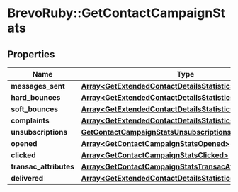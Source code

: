 # BrevoRuby::GetContactCampaignStats

## Properties
Name | Type | Description | Notes
------------ | ------------- | ------------- | -------------
**messages_sent** | [**Array&lt;GetExtendedContactDetailsStatisticsMessagesSent&gt;**](GetExtendedContactDetailsStatisticsMessagesSent.md) |  | [optional] 
**hard_bounces** | [**Array&lt;GetExtendedContactDetailsStatisticsMessagesSent&gt;**](GetExtendedContactDetailsStatisticsMessagesSent.md) |  | [optional] 
**soft_bounces** | [**Array&lt;GetExtendedContactDetailsStatisticsMessagesSent&gt;**](GetExtendedContactDetailsStatisticsMessagesSent.md) |  | [optional] 
**complaints** | [**Array&lt;GetExtendedContactDetailsStatisticsMessagesSent&gt;**](GetExtendedContactDetailsStatisticsMessagesSent.md) |  | [optional] 
**unsubscriptions** | [**GetContactCampaignStatsUnsubscriptions**](GetContactCampaignStatsUnsubscriptions.md) |  | [optional] 
**opened** | [**Array&lt;GetContactCampaignStatsOpened&gt;**](GetContactCampaignStatsOpened.md) |  | [optional] 
**clicked** | [**Array&lt;GetContactCampaignStatsClicked&gt;**](GetContactCampaignStatsClicked.md) |  | [optional] 
**transac_attributes** | [**Array&lt;GetContactCampaignStatsTransacAttributes&gt;**](GetContactCampaignStatsTransacAttributes.md) |  | [optional] 
**delivered** | [**Array&lt;GetExtendedContactDetailsStatisticsMessagesSent&gt;**](GetExtendedContactDetailsStatisticsMessagesSent.md) |  | [optional] 


